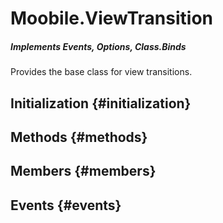 Moobile.ViewTransition
================================================================================

##### Implements *Events*, *Options*, *Class.Binds*

Provides the base class for view transitions.

Initialization {#initialization}
--------------------------------------------------------------------------------

Methods {#methods}
--------------------------------------------------------------------------------


Members {#members}
--------------------------------------------------------------------------------


Events {#events}
--------------------------------------------------------------------------------